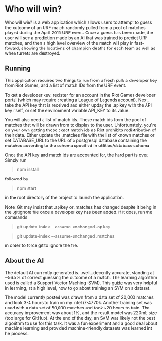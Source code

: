 Who will win?
=============

Who will win? is a web application which allows users to attempt to guess the
outcome of an URF match randomly pulled from a pool of matches played during
the April 2015 URF event. Once a guess has been made, the user will see a
prediction made by an AI that was trained to predict URF matches, and then a
high level overview of the match will play in fast-foward, showing the
locations of champion deaths for each team as well as when turrets are
destroyed.

Running
-------

This application requires two things to run from a fresh pull: a developer key
from Riot Games, and a list of match IDs from the URF event.

To get a developer key, register for an account in the [Riot Games developer portal](https://developer.riotgames.com/)
(which may require creating a League of Legends account). Next, take the API
key that is received and either upday the .apikey with the API key itself, or
set the environment variable API_KEY to its value.

You will also need a list of match ids. These match ids form the pool of matches
that will be drawn from to display to the user. Unfortunately, you're on your
own getting these exact match ids as Riot prohibits redistribution of their
data. Either update the .matches file with the list of known matches or set
DATABASE_URL to the URL of a postgresql database containing the matches
according to the schema specified in utilities/database.schema

Once the API key and match ids are accounted for, the hard part is over. Simply
run

   > npm install

followed by

   > npm start

in the root directory of the project to launch the application.


Note: Git may insist that .apikey or .matches has changed despite it being in the
.gitignore file once a developer key has been added. If it does, run the commands

   > git update-index --assume-unchanged .apikey
   
   > git update-index --assume-unchanged .matches


in order to force git to ignore the file.

About the AI
------------

The default AI currently generated is...well...decently accurate, standing at
~56.5% of correct guessing the outcome of a match. The learning algorithm used
is called a Support Vector Maching (SVM). This [guide](http://www.csie.ntu.edu.tw/~cjlin/papers/guide/guide.pdf)
was very helpful in learning, at a high level, how to go about training an
SVM on a dataset.

The model currently posted was drawn from a data set of 20,000 matches
and took 3-4 hours to train on my Intel i7-4770k. Another training set was
used with a data set of 50,000 matches and took ~20 hours to train. The accuracy
improvement was about 1%, and the result model was 220mb size (too large for
GitHub). At the end of the day, an SVM was likely not the best algorithm to use
for this task. It was a fun experiment and a good deal about machine learning
and provided machine-friendly datasets was learned int he process.
